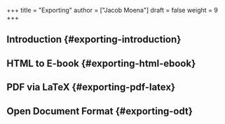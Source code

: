 +++
title = "Exporting"
author = ["Jacob Moena"]
draft = false
weight = 9
+++

## Introduction {#exporting-introduction}


## HTML to E-book {#exporting-html-ebook}


## PDF via LaTeX {#exporting-pdf-latex}


## Open Document Format {#exporting-odt}
